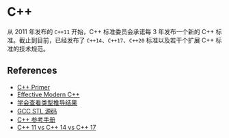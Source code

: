 # C++

从 2011 年发布的 `C++11` 开始，C++ 标准委员会承诺每 3 年发布一个新的 C++ 标准。截止到目前，已经发布了 `C++14`、`C++17`、`C++20` 标准以及若干个扩展 C++ 标准的技术规范。

## References

- [C++ Primer]()
- [Effective Modern C++](https://cntransgroup.github.io/EffectiveModernCppChinese/Introduction)
- [学会查看类型推导结果](https://cntransgroup.github.io/EffectiveModernCppChinese/1.DeducingTypes/item4.html)
- [GCC STL 源码](https://github.com/gcc-mirror/gcc/tree/master/libstdc++-v3/src)
- [C++ 参考手册](https://www.apiref.com/cpp-zh/cpp.html)
- [C++ 11 vs C++ 14 vs C++ 17](https://www.geeksforgeeks.org/c-11-vs-c-14-vs-c-17/)